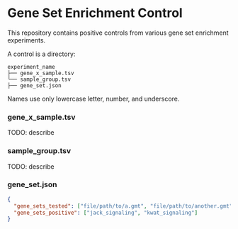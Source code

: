 # Gene Set Enrichment Control

This repository contains positive controls from various gene set enrichment experiments.

A control is a directory:

```
experiment_name
├── gene_x_sample.tsv
└── sample_group.tsv
├── gene_set.json
```

Names use only lowercase letter, number, and underscore.

### gene_x_sample.tsv

TODO: describe

### sample_group.tsv

TODO: describe

### gene_set.json

```json
{
  "gene_sets_tested": ["file/path/to/a.gmt", "file/path/to/another.gmt"],
  "gene_sets_positive": ["jack_signaling", "kwat_signaling"]
}
```

